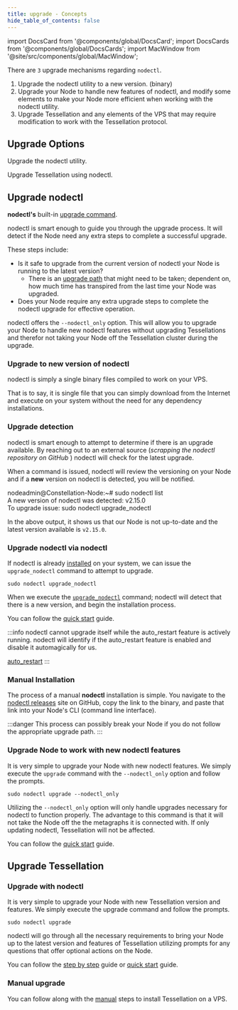 ```yaml
---
title: upgrade - Concepts
hide_table_of_contents: false
---
```

<intro-end />

import DocsCard from '@components/global/DocsCard';
import DocsCards from '@components/global/DocsCards';
import MacWindow from '@site/src/components/global/MacWindow';

<head>
  <title>Constellation Network Automation with nodectl</title>
  <meta
    name="description"
    content="Constellation Network Automation - Upgrade Tessellation with nodectl"
  />
</head>

There are `3` upgrade mechanisms regarding `nodectl`.
1. Upgrade the nodectl utility to a new version. (binary)
2. Upgrade your Node to handle new features of nodectl, and modify some elements to make your Node more efficient when working with the nodectl utility.
3. Upgrade Tessellation and any elements of the VPS that may require modification to work with the Tessellation protocol.

## Upgrade Options

<DocsCards>
  <DocsCard header="Upgrade nodectl" href="#upgrade-nodectl-via-nodectl" img="/img/home/state-channel.jpg">
    <p>Upgrade the nodectl utility.</p>
  </DocsCard>

  <DocsCard header="Upgrade Tessellation" href="#upgrade-tessellation" img="/img/home/community.jpg">
    <p>Upgrade Tessellation using nodectl.</p>
  </DocsCard>
</DocsCards>

## Upgrade nodectl

**nodectl's** built-in [upgrade command](/validate/automated/nodectl-commands#upgrade_nodectl).

nodectl is smart enough to guide you through the upgrade process.  It will detect if the Node need any extra steps to complete a successful upgrade. 

These steps include:
  - Is it safe to upgrade from the current version of nodectl your Node is running to the latest version?  
    - There is an [upgrade path](/validate/automated/nodectl-upgrade-path) that might need to be taken; dependent on, how much time has transpired from the last time your Node was upgraded.
  - Does your Node require any extra upgrade steps to complete the nodectl upgrade for effective operation.

nodectl offers the `--nodectl_only` option.  This will allow you to upgrade your Node to handle new nodectl features without upgrading Tessellations and therefor not taking your Node off the Tessellation cluster during the upgrade.

### Upgrade to new version of nodectl

nodectl is simply a single binary files compiled to work on your VPS.  

That is to say, it is single file that you can simply download from the Internet and execute on your system without the need for any dependency installations. 

### Upgrade detection

nodectl is smart enough to attempt to determine if there is an upgrade available. By reaching out to an external source (*scrapping the nodectl repository on GitHub* ) nodectl will check for the latest upgrade.

When a command is issued, nodectl will review the versioning on your Node and if a **new** version on nodectl is detected, you will be notified.

<MacWindow>
nodeadmin@Constellation-Node:~# sudo nodectl list<br />
  A new version of nodectl was detected: v2.15.0<br />
  To upgrade issue: sudo nodectl upgrade_nodectl<br />            
</MacWindow>

In the above output, it shows us that our Node is not up-to-date and the latest version available is `v2.15.0`.

### Upgrade nodectl via nodectl
If nodectl is already [installed](/validate/automated/nodectl) on your system, we can issue the `upgrade_nodectl` command to attempt to upgrade.

```
sudo nodectl upgrade_nodectl
```
When we execute the [`upgrade_nodectl`](/validate/automated/nodectl-commands#upgrade_nodectl) command; nodectl will detect that there is a new version, and begin the installation process.

You can follow the [quick start](/validate/automated/upgrade/nodectl-upgrade-qs#upgrade-nodectl) guide.

:::info 
nodectl cannot upgrade itself while the auto_restart feature is actively running.  nodectl will identify if the auto_restart feature is enabled and disable it automagically for us.

[auto_restart](/validate/automated/nodectl-commands#auto_restart) 
:::

### Manual Installation

The process of a manual **nodectl** installation is simple.  You navigate to the [nodectl releases](https://github.com/StardustCollective/nodectl/releases) site on GitHub, copy the link to the binary, and paste that link into your Node's CLI (command line interface).

:::danger
This process can possibly break your Node if you do not follow the appropriate upgrade path.
:::

### Upgrade Node to work with new nodectl features

It is very simple to upgrade your Node with new nodectl features.  We simply execute the `upgrade` command with the `--nodectl_only` option and follow the prompts.
```
sudo nodectl upgrade --nodectl_only
```
Utilizing the `--nodectl_only` option will only handle upgrades necessary for nodectl to function properly.  The advantage to this command is that it will not take the Node off the the metagraphs it is connected with.  If only updating nodectl, Tessellation will not be affected.

You can follow the [quick start](/validate/automated/upgrade/nodectl-upgrade-qs#upgrade-nodectl-components-of-your-node) guide.

## Upgrade Tessellation

### Upgrade with nodectl

It is very simple to upgrade your Node with new Tessellation version and features.  We simply execute the upgrade command and follow the prompts.

```
sudo nodectl upgrade
```

nodectl will go through all the necessary requirements to bring your Node up to the latest version and features of Tessellation utilizing prompts for any questions that offer optional actions on the Node.

You can follow the [step by step](/validate/automated/upgrade/nodectl-upgrade-intro) guide or [quick start](/validate/automated/upgrade/nodectl-upgrade-qs#upgrade-tessellation) guide.

### Manual upgrade

You can follow along with the [manual](/validate/manual/manual-install-getting-started) steps to install Tessellation on a VPS.